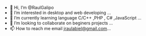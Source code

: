 - 👋 Hi, I’m @RaulGalipo
- 👀 I’m interested in  desktop and web developing ...
- 🌱 I’m currently learning language C/C++ ,PHP , C# ,JavaScript ...
- 💞️ I’m looking to collaborate on beginers projects ...
- 📫 How to reach me  email jraulabiel@gmail.com...

<!---
RaulGalipo/RaulGalipo is a ✨ special ✨ repository because its `README.md` (this file) appears on your GitHub profile.
You can click the Preview link to take a look at your changes.
--->
